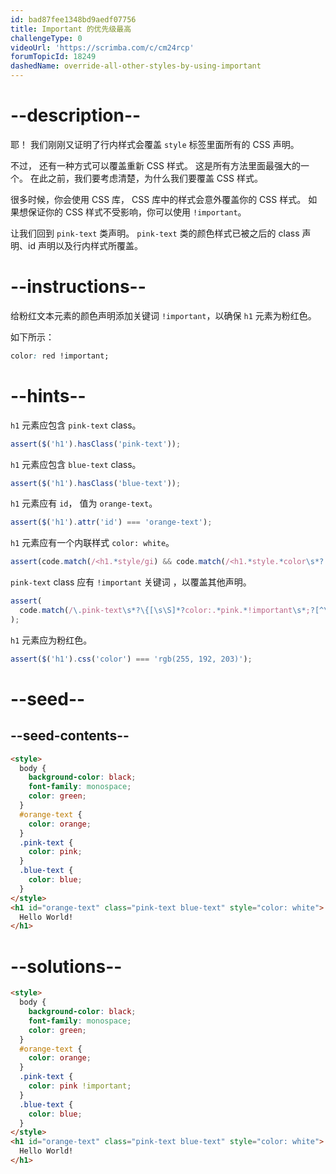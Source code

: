 ```yaml
---
id: bad87fee1348bd9aedf07756
title: Important 的优先级最高
challengeType: 0
videoUrl: 'https://scrimba.com/c/cm24rcp'
forumTopicId: 18249
dashedName: override-all-other-styles-by-using-important
---
```


# --description--

耶！ 我们刚刚又证明了行内样式会覆盖 `style` 标签里面所有的 CSS 声明。

不过， 还有一种方式可以覆盖重新 CSS 样式。 这是所有方法里面最强大的一个。 在此之前，我们要考虑清楚，为什么我们要覆盖 CSS 样式。

很多时候，你会使用 CSS 库， CSS 库中的样式会意外覆盖你的 CSS 样式。 如果想保证你的 CSS 样式不受影响，你可以使用 `!important`。

让我们回到 `pink-text` 类声明。 `pink-text` 类的颜色样式已被之后的 class 声明、id 声明以及行内样式所覆盖。

# --instructions--

给粉红文本元素的颜色声明添加关键词 `!important`，以确保 `h1` 元素为粉红色。

如下所示：

```css
color: red !important;
```

# --hints--

`h1` 元素应包含 `pink-text` class。

```js
assert($('h1').hasClass('pink-text'));
```

`h1` 元素应包含 `blue-text` class。

```js
assert($('h1').hasClass('blue-text'));
```

`h1` 元素应有 `id`， 值为 `orange-text`。

```js
assert($('h1').attr('id') === 'orange-text');
```

`h1` 元素应有一个内联样式 `color: white`。

```js
assert(code.match(/<h1.*style/gi) && code.match(/<h1.*style.*color\s*?:/gi));
```

`pink-text` class 应有 `!important` 关键词 ，以覆盖其他声明。

```js
assert(
  code.match(/\.pink-text\s*?\{[\s\S]*?color:.*pink.*!important\s*;?[^\.]*\}/g)
);
```

`h1` 元素应为粉红色。

```js
assert($('h1').css('color') === 'rgb(255, 192, 203)');
```

# --seed--

## --seed-contents--

```html
<style>
  body {
    background-color: black;
    font-family: monospace;
    color: green;
  }
  #orange-text {
    color: orange;
  }
  .pink-text {
    color: pink;
  }
  .blue-text {
    color: blue;
  }
</style>
<h1 id="orange-text" class="pink-text blue-text" style="color: white">
  Hello World!
</h1>
```

# --solutions--

```html
<style>
  body {
    background-color: black;
    font-family: monospace;
    color: green;
  }
  #orange-text {
    color: orange;
  }
  .pink-text {
    color: pink !important;
  }
  .blue-text {
    color: blue;
  }
</style>
<h1 id="orange-text" class="pink-text blue-text" style="color: white">
  Hello World!
</h1>
```
